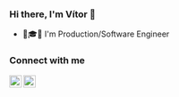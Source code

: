 ### Hi there, I'm Vítor 🖖

- 📐🎓🚀 I'm Production/Software Engineer

### Connect with me

[<img align="left" alt="VitorArias_ | Twitter" width="22px" src="https://cdn.jsdelivr.net/npm/simple-icons@v3/icons/twitter.svg" />][twitter]
[<img align="left" alt="Vítor Arias | LinkedIn" width="22px" src="https://cdn.jsdelivr.net/npm/simple-icons@v3/icons/linkedin.svg" />][linkedin]


[twitter]: https://twitter.com/VitorArias_
[linkedin]: linkedin.com/in/vítor-arias-558a9711b
